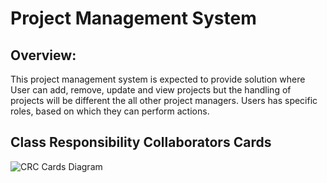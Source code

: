 # Project Management System

## Overview:

This project management system is expected to provide solution where User can add, remove, update and view projects but the handling of projects will be different the all other project managers. Users has specific roles, based on which they can perform actions.

## Class Responsibility Collaborators Cards

<!-- display image -->

![CRC Cards Diagram](https://raw.githubusercontent.com/IIvexII/project_manager/main/docs/CRC%20Cards.png)
